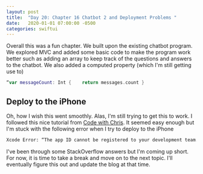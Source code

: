 ```yaml
---
layout: post
title:  "Day 20: Chapter 16 Chatbot 2 and Deployment Problems "
date:   2020-01-01 07:00:00 -0500
categories: swiftui
---
```

Overall this was a fun chapter. We built upon the existing chatbot program. We explored MVC and added some basic code to make the program work better such as adding an array to keep track of the questions and answers to the chatbot. We also added a computed property (which I'm still getting use to)

```swift
“var messageCount: Int {​    return messages.count​ }
```
## Deploy to the iPhone

Oh, how I wish this went smoothly. Alas, I'm still trying to get this to work. I followed this nice tutorial from [Code with Chris](https://codewithchris.com/deploy-your-app-on-an-iphone/). It seemed easy enough but I'm stuck with the following error when I try to deploy to the iPhone

```sh
Xcode Error: “The app ID cannot be registered to your development team.”
```

I've been through some StackOverflow answers but I'm coming up short. For now, it is time to take a break and move on to the next topic. I'll eventually figure this out and update the blog at that time.
